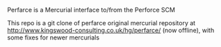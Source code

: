 Perfarce is a Mercurial interface to/from the Perforce SCM

This repo is a git clone of perfarce original mercurial repository at http://www.kingswood-consulting.co.uk/hg/perfarce/ (now offline), with some fixes for newer mercurials
